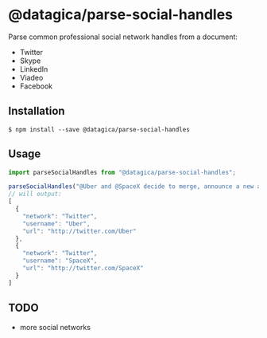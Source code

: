 # @datagica/parse-social-handles

Parse common professional social network handles from a document:

+ Twitter
+ Skype
+ LinkedIn
+ Viadeo
+ Facebook

## Installation

    $ npm install --save @datagica/parse-social-handles

## Usage

```javascript
import parseSocialHandles from "@datagica/parse-social-handles";

parseSocialHandles("@Uber and @SpaceX decide to merge, announce a new automated space car for 2026").then(..).catch(..)
// will output:
[
  {
    "network": "Twitter",
    "username": "Uber",
    "url": "http://twitter.com/Uber"
  },
  {
    "network": "Twitter",
    "username": "SpaceX",
    "url": "http://twitter.com/SpaceX"
  }
]
```

## TODO

- more social networks
